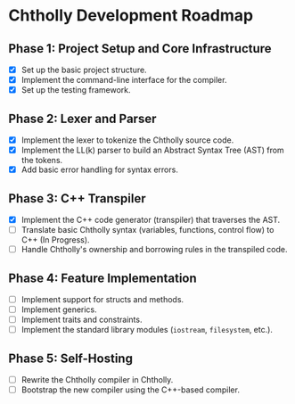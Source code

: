 # Chtholly Development Roadmap

## Phase 1: Project Setup and Core Infrastructure

- [x] Set up the basic project structure.
- [x] Implement the command-line interface for the compiler.
- [x] Set up the testing framework.

## Phase 2: Lexer and Parser

- [x] Implement the lexer to tokenize the Chtholly source code.
- [x] Implement the LL(k) parser to build an Abstract Syntax Tree (AST) from the tokens.
- [x] Add basic error handling for syntax errors.

## Phase 3: C++ Transpiler

- [x] Implement the C++ code generator (transpiler) that traverses the AST.
- [ ] Translate basic Chtholly syntax (variables, functions, control flow) to C++ (In Progress).
- [ ] Handle Chtholly's ownership and borrowing rules in the transpiled code.

## Phase 4: Feature Implementation

- [ ] Implement support for structs and methods.
- [ ] Implement generics.
- [ ] Implement traits and constraints.
- [ ] Implement the standard library modules (`iostream`, `filesystem`, etc.).

## Phase 5: Self-Hosting

- [ ] Rewrite the Chtholly compiler in Chtholly.
- [ ] Bootstrap the new compiler using the C++-based compiler.
